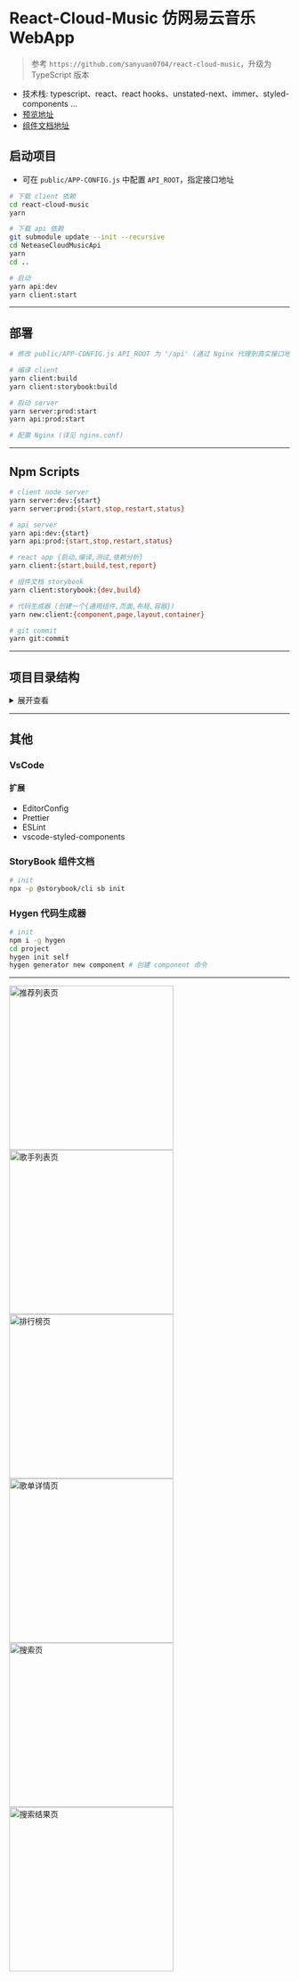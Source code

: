 # React-Cloud-Music 仿网易云音乐 WebApp

> 参考 `https://github.com/sanyuan0704/react-cloud-music`，升级为 TypeScript 版本

- 技术栈: typescript、react、react hooks、unstated-next、immer、styled-components ...
- [预览地址](http://cloudmusic.frontendgo.com)
- [组件文档地址](http://cloudmusic.frontendgo.com/storybook)

## 启动项目

- 可在 `public/APP-CONFIG.js` 中配置 `API_ROOT`，指定接口地址

```bash
# 下载 client 依赖
cd react-cloud-music
yarn

# 下载 api 依赖
git submodule update --init --recursive
cd NeteaseCloudMusicApi
yarn
cd ..

# 启动
yarn api:dev
yarn client:start
```

---

## 部署

```bash
# 修改 public/APP-CONFIG.js API_ROOT 为 '/api' (通过 Nginx 代理到真实接口地址)

# 编译 client
yarn client:build
yarn client:storybook:build

# 启动 server
yarn server:prod:start
yarn api:prod:start

# 配置 Nginx (详见 nginx.conf)
```

---

## Npm Scripts

```bash
# client node server
yarn server:dev:{start}
yarn server:prod:{start,stop,restart,status}

# api server
yarn api:dev:{start}
yarn api:prod:{start,stop,restart,status}

# react app {启动,编译,测试,依赖分析}
yarn client:{start,build,test,report}

# 组件文档 storybook
yarn client:storybook:{dev,build}

# 代码生成器 (创建一个{通用组件,页面,布局,容器})
yarn new:client:{component,page,layout,container}

# git commit
yarn git:commit
```

---

## 项目目录结构

<details>
<summary>展开查看</summary>
<pre><code>
├── assets           图片字体等资源
│
├── components       公用组件
│
├── config           配置
│
├── constants        常量
│
├── containers       状态容器
│
├── events           事件 (通常用于 view 和 services/tools 的解耦)
│
├── layouts          布局
│
├── pages            页面
│
├── routes           路由
│
├── services         数据层 (网络数据/本地存储数据/mock 数据)
│
├── styles           样式
│
├── tools            工具
│
├── typings          类型定义
│
├── App.tsx          根组件
│
└── index.tsx        入口
</code></pre>
</details>

---

## 其他

### VsCode

#### 扩展

- EditorConfig
- Prettier
- ESLint
- vscode-styled-components

### StoryBook 组件文档

```bash
# init
npx -p @storybook/cli sb init
```

### Hygen 代码生成器

```bash
# init
npm i -g hygen
cd project
hygen init self
hygen generator new component # 创建 component 命令
```

---

<p>
  <img title="推荐列表页" alt="推荐列表页" src="./readme/1.png" width="295" />
  <img title="歌手列表页" alt="歌手列表页" src="./readme/2.png" width="295" />
  <img title="排行榜页" alt="排行榜页" src="./readme/3.png" width="295" />
  <img title="歌单详情页" alt="歌单详情页" src="./readme/4.png" width="295" />
  <img title="搜索页" alt="搜索页" src="./readme/5.png" width="295" />
  <img title="搜索结果页" alt="搜索结果页" src="./readme/6.png" width="295" />
</p>
